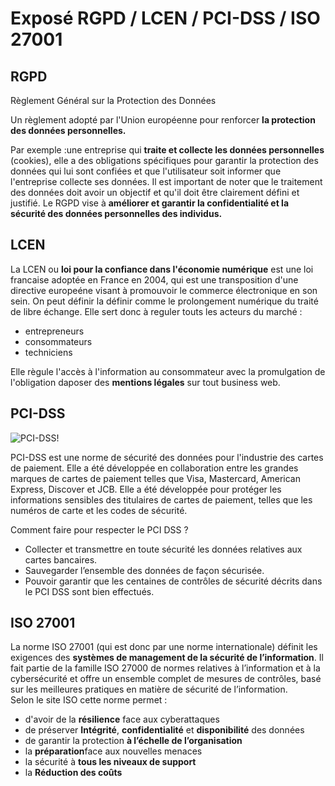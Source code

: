 # Exposé RGPD / LCEN / PCI-DSS / ISO 27001

## RGPD

Règlement Général sur la Protection des Données 

Un règlement adopté par l'Union européenne pour renforcer **la protection des données personnelles.** 

Par exemple :une entreprise qui **traite et collecte les données personnelles** (cookies), 
elle a des obligations spécifiques pour garantir la protection des données qui lui sont confiées 
et que l'utilisateur soit informer que l'entreprise collecte ses données. 
Il est important de noter que le traitement des données doit avoir un objectif et qu'il doit être clairement défini et justifié. 
Le RGPD vise à **améliorer et garantir la confidentialité et la sécurité des données personnelles des individus.** 



## LCEN

La LCEN ou **loi pour la confiance dans l'économie numérique** est une loi francaise adoptée en France en 2004, qui est une transposition d'une directive europeéne visant à promouvoir le commerce électronique en son sein. On peut définir la définir comme le prolongement numérique du traité de libre échange.
Elle sert donc à reguler touts les acteurs du marché :

- entrepreneurs
- consommateurs
- techniciens

Elle règule l'accès à l'information au consommateur avec la promulgation de l'obligation daposer des **mentions légales** sur tout business web.


## PCI-DSS

![PCI-DSS!](https://www.protectimus.com/blog/wp-content/uploads/2015/10/pci-dss-logo-1.jpg "PCI-DSS")

PCI-DSS est une norme de sécurité des données pour l'industrie des cartes de paiement. Elle a été développée en collaboration entre les grandes marques de cartes 
de paiement telles que Visa, Mastercard, American Express, Discover et JCB. 
Elle a été développée pour protéger les informations sensibles des titulaires de cartes de paiement,
telles que les numéros de carte et les codes de sécurité. 

Comment faire pour respecter le PCI DSS ? 

- Collecter et transmettre en toute sécurité les données relatives aux cartes bancaires.
- Sauvegarder l’ensemble des données de façon sécurisée.
- Pouvoir garantir que les centaines de contrôles de sécurité décrits dans le PCI DSS sont bien effectués.



## ISO 27001

La norme ISO 27001 (qui est donc par une norme internationale) définit les exigences des **systèmes de management de la sécurité de l’information**. 
Il fait partie de la famille ISO 27000 de normes relatives à l’information et à la cybersécurité et offre un ensemble complet de mesures de contrôles, 
basé sur les meilleures pratiques en matière de sécurité de l’information. <br/> Selon le site ISO cette norme permet :

- d'avoir de la **résilience** face aux cyberattaques
- de préserver **Intégrité**, **confidentialité** et **disponibilité** des données
- de garantir la protection **à l’échelle de l’organisation**
- la **préparation**face aux nouvelles menaces
- la sécurité à **tous les niveaux de support**
- la **Réduction des coûts**
